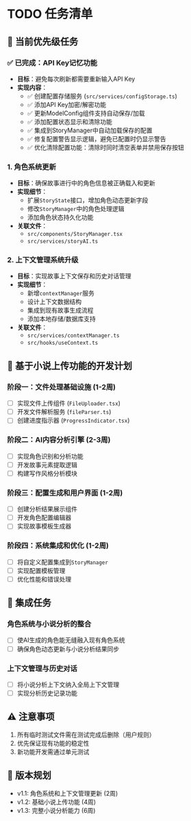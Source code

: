 # TODO 任务清单

## 🚀 当前优先级任务

### ✅ 已完成：API Key记忆功能
- **目标**：避免每次刷新都需要重新输入API Key
- **实现内容**：
  - ✅ 创建配置存储服务 (`src/services/configStorage.ts`)
  - ✅ 添加API Key加密/解密功能
  - ✅ 更新ModelConfig组件支持自动保存/加载
  - ✅ 添加配置状态显示和清除功能
  - ✅ 集成到StoryManager中自动加载保存的配置
  - ✅ 修复配置警告显示逻辑，避免已配置时仍显示警告
  - ✅ 优化清除配置功能：清除时同时清空表单并禁用保存按钮

### 1. 角色系统更新
- **目标**：确保故事进行中的角色信息被正确载入和更新
- **实现细节**：
  - 扩展`StoryState`接口，增加角色动态更新字段
  - 修改`StoryManager`中的角色处理逻辑
  - 添加角色状态持久化功能
- **关联文件**：
  - `src/components/StoryManager.tsx`
  - `src/services/storyAI.ts`

### 2. 上下文管理系统升级
- **目标**：实现故事上下文保存和历史对话管理
- **实现细节**：
  - 新增`contextManager`服务
  - 设计上下文数据结构
  - 集成到现有故事生成流程
  - 添加本地存储/数据库支持
- **关联文件**：
  - `src/services/contextManager.ts`
  - `src/hooks/useContext.ts`

## 📅 基于小说上传功能的开发计划

### 阶段一：文件处理基础设施 (1-2周)
- [ ] 实现文件上传组件 (`FileUploader.tsx`)
- [ ] 开发文件解析服务 (`fileParser.ts`)
- [ ] 创建进度指示器 (`ProgressIndicator.tsx`)

### 阶段二：AI内容分析引擎 (2-3周)
- [ ] 实现角色识别和分析功能
- [ ] 开发故事元素提取逻辑
- [ ] 构建写作风格分析模块

### 阶段三：配置生成和用户界面 (1-2周)
- [ ] 创建分析结果展示组件
- [ ] 开发角色配置编辑器
- [ ] 实现故事模板生成器

### 阶段四：系统集成和优化 (1-2周)
- [ ] 将自定义配置集成到`StoryManager`
- [ ] 实现配置模板管理
- [ ] 优化性能和错误处理

## 🔄 集成任务

### 角色系统与小说分析的整合
- [ ] 使AI生成的角色能无缝融入现有角色系统
- [ ] 确保角色动态更新与小说分析结果同步

### 上下文管理与历史对话
- [ ] 将小说分析上下文纳入全局上下文管理
- [ ] 实现分析历史记录功能

## ⚠️ 注意事项
1. 所有临时测试文件需在测试完成后删除（用户规则）
2. 优先保证现有功能的稳定性
3. 新功能开发需通过单元测试

## 📌 版本规划
- v1.1: 角色系统和上下文管理更新 (2周)
- v1.2: 基础小说上传功能 (4周)
- v1.3: 完整小说分析能力 (6周) 